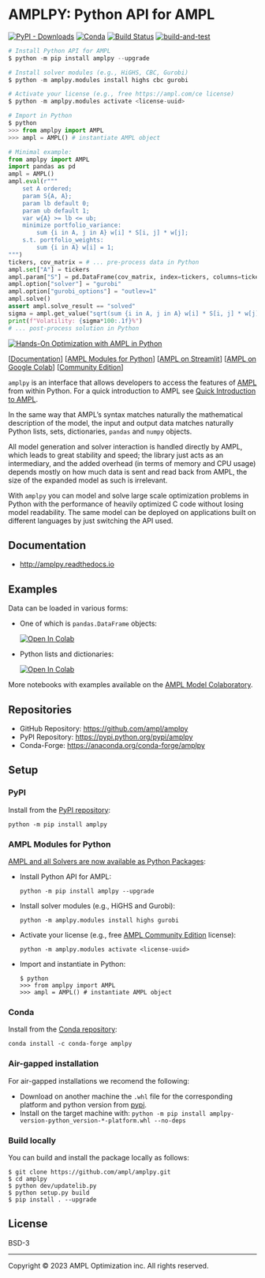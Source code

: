 # AMPLPY: Python API for AMPL

[![PyPI - Downloads](https://img.shields.io/pypi/dm/amplpy?label=PyPI%20downloads)](https://pypistats.org/packages/amplpy)
[![Conda](https://img.shields.io/conda/dn/conda-forge/amplpy?label=Conda%20downloads)](https://anaconda.org/conda-forge/amplpy)
[![Build Status](https://dev.azure.com/ampldev/amplpy/_apis/build/status/ampl.amplpy?branchName=master)](https://dev.azure.com/ampldev/amplpy/_build/latest?definitionId=9&branchName=test)
[![build-and-test](https://github.com/ampl/amplpy/actions/workflows/build-and-test.yaml/badge.svg)](https://github.com/ampl/amplpy/actions/workflows/build-and-test.yaml)

```python
# Install Python API for AMPL
$ python -m pip install amplpy --upgrade

# Install solver modules (e.g., HiGHS, CBC, Gurobi)
$ python -m amplpy.modules install highs cbc gurobi

# Activate your license (e.g., free https://ampl.com/ce license)
$ python -m amplpy.modules activate <license-uuid>

# Import in Python
$ python
>>> from amplpy import AMPL
>>> ampl = AMPL() # instantiate AMPL object
```
```python
# Minimal example:
from amplpy import AMPL
import pandas as pd
ampl = AMPL()
ampl.eval(r"""
    set A ordered;
    param S{A, A};
    param lb default 0;
    param ub default 1;
    var w{A} >= lb <= ub;
    minimize portfolio_variance:
        sum {i in A, j in A} w[i] * S[i, j] * w[j];
    s.t. portfolio_weights:
        sum {i in A} w[i] = 1;
""")
tickers, cov_matrix = # ... pre-process data in Python
ampl.set["A"] = tickers
ampl.param["S"] = pd.DataFrame(cov_matrix, index=tickers, columns=tickers)
ampl.option["solver"] = "gurobi"
ampl.option["gurobi_options"] = "outlev=1"
ampl.solve()
assert ampl.solve_result == "solved"
sigma = ampl.get_value("sqrt(sum {i in A, j in A} w[i] * S[i, j] * w[j])")
print(f"Volatility: {sigma*100:.1f}%")
# ... post-process solution in Python
```

[![Hands-On Optimization with AMPL in Python](https://portal.ampl.com/dl/ads/mo_book_big.png)](https://ampl.com/mo-book/)

[[Documentation](https://amplpy.readthedocs.io/)] [[AMPL Modules for Python](https://dev.ampl.com/ampl/python/modules.html)] [[AMPL on Streamlit](https://ampl.com/streamlit)] [[AMPL on Google Colab](https://colab.ampl.com/)] [[Community Edition](https://ampl.com/ce)]

`amplpy` is an interface that allows developers to access the features of [AMPL](https://ampl.com) from within Python. For a quick introduction to AMPL see [Quick Introduction to AMPL](https://dev.ampl.com/ampl/introduction.html).

In the same way that AMPL’s syntax matches naturally the mathematical description of the model, the input and output data matches naturally Python lists, sets, dictionaries, `pandas` and `numpy` objects.

All model generation and solver interaction is handled directly by AMPL, which leads to great stability and speed; the library just acts as an intermediary, and the added overhead (in terms of memory and CPU usage) depends mostly on how much data is sent and read back from AMPL, the size of the expanded model as such is irrelevant.

With `amplpy` you can model and solve large scale optimization problems in Python with the performance of heavily optimized C code without losing model readability. The same model can be deployed on applications built on different languages by just switching the API used.

## Documentation

- http://amplpy.readthedocs.io

## Examples

Data can be loaded in various forms:
- One of which is ``pandas.DataFrame`` objects:

    [![Open In Colab](https://colab.research.google.com/assets/colab-badge.svg)](https://colab.research.google.com/github/ampl/amplcolab/blob/master/authors/fdabrandao/quick-start/pandasdiet.ipynb)
- Python lists and dictionaries:
     
     [![Open In Colab](https://colab.research.google.com/assets/colab-badge.svg)](https://colab.research.google.com/github/ampl/amplcolab/blob/master/authors/fdabrandao/quick-start/nativediet.ipynb)

More notebooks with examples available on the [AMPL Model Colaboratory](https://colab.ampl.com/).

## Repositories

- GitHub Repository: https://github.com/ampl/amplpy
- PyPI Repository: https://pypi.python.org/pypi/amplpy
- Conda-Forge: https://anaconda.org/conda-forge/amplpy

## Setup

### PyPI

Install from the [PyPI repository](https://pypi.python.org/pypi/amplpy):

```
python -m pip install amplpy
```

### AMPL Modules for Python

[AMPL and all Solvers are now available as Python Packages](https://dev.ampl.com/ampl/python/modules.html):

- Install Python API for AMPL:
    ```
    python -m pip install amplpy --upgrade
    ```

- Install solver modules (e.g., HiGHS and Gurobi):
    ```
    python -m amplpy.modules install highs gurobi
    ```

- Activate your license (e.g., free [AMPL Community Edition](https://ampl.com/ce) license):
    ```
    python -m amplpy.modules activate <license-uuid>
    ```

- Import and instantiate in Python:
    ```
    $ python
    >>> from amplpy import AMPL
    >>> ampl = AMPL() # instantiate AMPL object
    ```

### Conda

Install from the [Conda repository](https://anaconda.org/conda-forge/amplpy):

```
conda install -c conda-forge amplpy
```

### Air-gapped installation

For air-gapped installations we recomend the following:
- Download on another machine the `.whl` file for the corresponding platform and python version from [pypi](https://pypi.org/project/amplpy/#files).
- Install on the target machine with: `python -m pip install amplpy-version-python_version-*-platform.whl --no-deps`

### Build locally

You can build and install the package locally as follows:
```
$ git clone https://github.com/ampl/amplpy.git 
$ cd amplpy
$ python dev/updatelib.py
$ python setup.py build
$ pip install . --upgrade
```

## License

BSD-3

***
Copyright © 2023 AMPL Optimization inc. All rights reserved.
